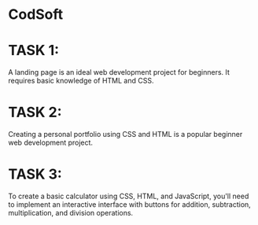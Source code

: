 # CodSoft
# TASK 1:
A landing page is an ideal web development project for beginners. It requires basic knowledge of HTML and CSS.
# TASK 2:
Creating a personal portfolio using CSS and HTML is a popular beginner web development project.
# TASK 3:
To create a basic calculator using CSS, HTML, and JavaScript, you'll need to implement an interactive interface with buttons for addition, subtraction, multiplication, and division operations.
